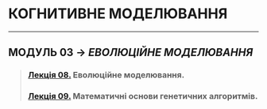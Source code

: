 # **КОГНИТИВНЕ МОДЕЛЮВАННЯ**
***
## **МОДУЛЬ 03** -> *ЕВОЛЮЦІЙНЕ МОДЕЛЮВАННЯ*
>### **[Лекція 08.](/01_LEC/Modulo_3/2020_CM_Lec_08_.pdf) Еволюційне моделювання**.  
>### **[Лекція 09.](/01_LEC/Modulo_3/2020_CM_Lec_09_.pdf) Математичні основи генетичних алгоритмів**.  
